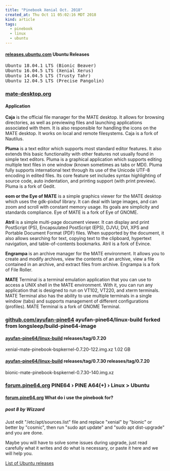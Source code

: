 ```yaml
---
title: "Pinebook Xenial Oct. 2018"
created_at: Thu Oct 11 05:02:16 MDT 2018
kind: article
tags:
  - pinebook
  - linux
  - ubuntu
---
```


<h4>
  <a href="http://releases.ubuntu.com/" target="_blank">releases.ubuntu.com</a>
  Ubuntu Releases
</h4>

<pre>
Ubuntu 18.04.1 LTS (Bionic Beaver)
Ubuntu 16.04.5 LTS (Xenial Xerus)
Ubuntu 14.04.5 LTS (Trusty Tahr)
Ubuntu 12.04.5 LTS (Precise Pangolin) 
</pre>

<h3>
  <a href="https://mate-desktop.org/" target="_blank">mate-desktop.org</a>
</h3>

<h4>Application</h4>

<b>Caja</b> is the official file manager for the MATE desktop. It allows
for browsing directories, as well as previewing files and launching
applications associated with them. It is also responsible for handling the
icons on the MATE desktop. It works on local and remote filesystems. Caja
is a fork of Nautilus.

<b>Pluma</b> is a text editor which supports most standard editor
features. It also extends this basic functionality with other features
not usually found in simple text editors. Pluma is a graphical application
which supports editing multiple text files in one window (known sometimes
as tabs or MDI). Pluma fully supports international text through its
use of the Unicode UTF-8 encoding in edited files. Its core feature
set includes syntax highlighting of source code, auto indentation,
and printing support (with print preview). Pluma is a fork of Gedit.

<b>eom or the Eye of MATE</b> is a simple graphics viewer for the
MATE desktop which uses the gdk-pixbuf library. It can deal with large
images, and can zoom and scroll with constant memory usage. Its goals
are simplicity and standards compliance. Eye of MATE is a fork of Eye
of GNOME.

<b>Atril</b> is a simple multi-page document viewer. It can display and
print PostScript (PS), Encapsulated PostScript (EPS), DJVU, DVI, XPS and
Portable Document Format (PDF) files. When supported by the document, it
also allows searching for text, copying text to the clipboard, hypertext
navigation, and table-of-contents bookmarks. Atril is a fork of Evince.

<b>Engrampa</b> is an archive manager for the MATE environment. It allows
you to create and modify archives, view the contents of an archive, view
a file contained in an archive, and extract files from archive. Engrampa
is a fork of File Roller.

<b>MATE</b> Terminal is a terminal emulation application that you can
use to access a UNIX shell in the MATE environment. With it, you can
run any application that is designed to run on VT102, VT220, and xterm
terminals. MATE Terminal also has the ability to use multiple terminals in
a single window (tabs) and supports management of different configurations
(profiles). MATE Terminal is a fork of GNOME Terminal.

<h3>
  <a href="https://github.com/ayufan-pine64/linux-build/releases" target="_blank">github.com/ayufan-pine64</a>
  ayufan-pine64/linux-build forked from longsleep/build-pine64-image
</h3>

<h4>
  <a href="https://github.com/ayufan-pine64/linux-build/releases/tag/0.7.20" target="_blank">ayufan-pine64/linux-build</a>
  releases/tag/0.7.20
</h4>

xenial-mate-pinebook-bspkernel-0.7.20-122.img.xz 1.02 GB

<h4>
  <a href="https://github.com/ayufan-pine64/linux-build/releases/tag/0.7.30" target="_blank">ayufan-pine64/linux-build</a>
  releases/tag/0.7.30
  releases/tag/0.7.20
</h4>

bionic-mate-pinebook-bspkernel-0.7.30-140.img.xz

<h3>
  <a href="https://forum.pine64.org/forumdisplay.php?fid=27" target="_blank">forum.pine64.org</a>
   PINE64 › PINE A64(+) › Linux > Ubuntu 
</h3>

<h4>
  <a href="https://forum.pine64.org/showthread.php?tid=6592" target="_blank">forum.pine64.org</a>
  What do i use the pinebook for?
</h4>

<h5>post 8 by Wizzard</h5>

Just edit "/etc/apt/sources.list" file and replace "xenial" by "bionic" or
better by "cosmic", then run "sudo apt update" and "sudo apt dist-upgrade"
and you are done.

Maybe you will have to solve some issues during upgrade, just read
carefully what it writes and do what is necessary, or paste it here and
we will help you.

<a href="https://wiki.ubuntu.com/Releases" target="_blank">List of Ubuntu releases</a>

<!--
html boilerplate fragments
<a href="" target="_blank"></a>
<a name=""></a>
<img src="" width="400px">
<ul>
  <li></li>
  <li><a href="" target="_blank"></a></li>
</ul>
<pre>
</pre>
<p style="margin-bottom: 2em;"></p>
<hr style="border: 0; height: 3px; background: #333; background-image: linear-gradient(to right, #ccc, #333, #ccc);">
<pre><code>
</code></pre>
<math xmlns='http://www.w3.org/1998/Math/MathML' display='block'>
</math>
-->
